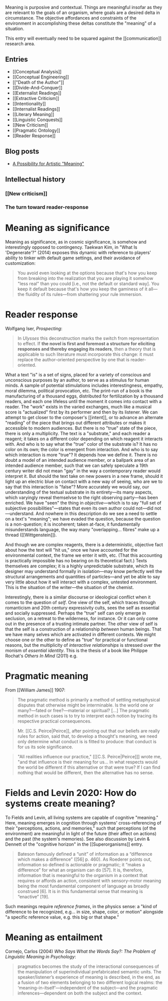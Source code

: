 Meaning is purposive and contextual. Things are meaningful insofar as they are relevant to the goals of an organism, where goals are a desired delta in circumstance. The objective affordances and constraints of the environment in accomplishing these deltas constitute the "meaning" of a situation.

This entry will eventually need to be squared against the [[communication]] research area.

## Entries
- [[Conceptual Analysis]]
- [[Conceptual Engineering]]
- [["Death of the Author"]]
- [[Divide-And-Conquer]]
- [[Externalist Readings]]
- [[Extractive Criticism]]
- [[Intentionality]]
- [[Internalist Readings]]
- [[Literary Meaning]]
- [[Linguistic Conquests]]
- [[New Criticism]]
- [[Pragmatic Ontology]]
- [[Reader Response]]

## Blog posts
- [A Possibility for Artistic "Meaning"](https://suspendedreason.com/2017/08/17/a-possibility-for-artistic-meaning/)


## Intellectual history

### [[New criticism]]


### The turn toward reader-response





# Meaning as significance

Meaning as significance, as in cosmic significance, is somehow and interestingly opposed to contingency. Taekwan Kim, in "What Is 'Degenerate'?" (2014) exposes this dynamic with reference to players' ability to tinker with default game settings, and their avoidance of customization:

> You avoid even looking at the options because that's how you keep from breaking into the realization that you are playing it somehow "less real" than you could [i.e., not the default or standard way]. You keep it default because that's how you keep the gaminess of it all—the fluidity of its rules—from shattering your rule immersion.

# Reader response

Wolfgang Iser, _Prospecting_:

> In _Ulysses_ this deconstruction marks the switch from representation to effect. If __the novel is first and foremost a structure for eliciting responses and thereby engaging its readers__, then a theory that is applicable to such literature must incorporate this change: it must replace the author-oriented perspective by one that is reader-oriented.

What a text "is" is a set of signs, placed for a variety of conscious and unconscious purposes by an author, to serve as a stimulus for human minds. A sample of potential stimulations includes interestingness, empathy, moral dilemma, political provocation, etc. The print-run of a book is the manufacturing of a thousand eggs, distributed for fertilization by a thousand readers, and each one lifeless until the moment it comes into contact with a reader. The "work" exists in the varied exchanges, much like a musical score is "actualized" first by its performer and then by its listener. We can attempt to get closer to the composer's [[intent]], or to advance an alternate "reading" of the piece that brings out different attributes or makes it accessible to modern audiences. But there is no "true" state of the piece, there is only a multiplicity. The text is a "substrate," and each reader a reagent; it takes on a different color depending on which reagent it interacts with. And who is to say what the "true" color of the substrate is? It has no color on its own; the color is emergent from interaction. And who is to say which interaction is more "true"? It depends how we define it. There is no doubt a model of an intended audience member, or a ballpark area of an intended audience member, such that we can safely speculate a 19th century writer did not mean "gay" in the way a contemporary reader would interpret it. But should the text take on new powers in a new frame, should it light up an electric blue on contact with a new way of seeing, who are we to say that this interaction is "false"? More accurately we would say, our understanding of the textual substrate in its entirety—its many aspects, which varyingly reveal themselvse to the right observing party—has been enriched. We have "seen" the thing in _objective_—which is to say "full set of subjective possibilities"—states that even its own author could not—did not—understand. And nowhere in this description do we see a need to settle on a text's "meaning"; we have evaded the question, because the question is a non-question; it is incoherent; taken at-face, it fundamentally misunderstands language, the way many "overlapping... fibres" make up a thread ([[Wittgenstein]]).

And though we are complex reagents, there is a deterministic, objective fact about how the text will "hit us," once we have accounted for the environmental context, the frame we enter it with, etc. (That this accounting is practically impossible has no bearing on its theoretical fact.) Texts themselves are complex; it is a highly unpredictable substrate, which its designer may understand formally in isolation—may know perfectly well the structural arrangements and quantities of particles—and yet be able to say very little about how it will interact with a complex, untested environment. This is the situation of the writer—the situation of the chemist.

Interestingly, there is a similar discourse or ideological conflict when it comes to the question of _self_. One view of the self, which traces through romanticism and 20th century expressivity cults, sees the self as essential and socially suppressed. Perhaps the "true" self can only emerge in seclusion, on a retreat to the wilderness, for instance. Or it can only come out in the presence of a trusting intimate partner. The other view of self is that the self is a construction of a relationship _between_ human beings. That we have many selves which are activated in different contexts. We might choose one or the other to define as "true" for practical or functional reasons, but the multiplicity of _interactive relationships_ is stressed over the monism of _essential identity_. This is the thesis of a book like Philippe Rochat's _Others In Mind_ (2011) e.g.

# Pragmatic meaning

From [[William James]] 1907:

> The pragmatic method is primarily a method of settling metaphysical disputes that otherwise might be interminable. Is the world one or many?—fated or free?—material or spiritual? [...] The pragmatic method in such cases is to try to interpret each notion by tracing its respective practical consequences.

> Mr. [[C.S. Peirce|Peirce]], after pointing out that our beliefs are really rules for action, said that, to develop a thought's meaning, we need only determine what conduct is is fitted to produce: that conduct is for us its sole significance.

> "All realities influence our practice," [[[C.S. Peirce|Peirce]]] wrote me, "and that influence is their meaning for us... In what respects would the world be different if this alternative or that were true? If I can find nothing that would be different, then the alternative has no sense.

# Fields and Levin 2020: How do systems create meaning?

To Fields and Levin, all living systems are capable of cognitive "meaning." Here, meaning emerges in cognition through systems' cross-referencing of their "perceptions, actions, and memories," such that perceptions (of the environment) are meaningful in light of the future (their affect on actions) and the past (the system's memories). See also discussion by Levin & Dennett of the "cognitive horizon" in the [[Superorganisms]] entry.

> Bateson famously defined a “unit” of information as a “difference which makes a difference” ([56] p. 460). As Roederer points out, information so defined is actionable or pragmatic; it “makes a difference” for what an organism can do [57]. It is, therefore, information that is meaningful to the organism in a context that requires or affords an action, consistent with sensory-motor meaning being the most fundamental component of language as broadly construed [6]. It is in this fundamental sense that meaning is “enactive” [19].

Such meanings require _reference frames_, in the physics sense: a "kind of difference to be recognized, e.g... in size, shape, color, or motion" alongside "a specific reference value, e.g. this big or that shape."

# Meaning as entailment

Cornejo, Carlos (2004) _Who Says What the Words Say?: The Problem of Linguistic Meaning in Psychology_:
> pragmatics becomes the study of the interactional consequences of the manipulation of superindividual prefabricated semantic units. The speaker/listener’s experience of meaning is described, in the end, as a fusion of two elements belonging to two different logical realms: the ‘meaning-in-itself’—independent of the subject—and the pragmatic inferences—dependent on both the subject and the context.